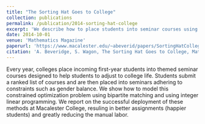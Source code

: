 ```yaml
---
title: "The Sorting Hat Goes to College"
collection: publications
permalink: /publication/2014-sorting-hat-college
excerpt: 'We describe how to place students into seminar courses using bipartite matching and using integer linear programming.'
date: 2014-10-01
venue: 'Mathematics Magazine'
paperurl: 'https://www.macalester.edu/~abeverid/papers/SortingHatCollege.pdf'
citation: 'A. Beveridge, S. Wagon, The Sorting Hat Goes to College, Mathematics Magazine, Vol 87, No. 4 (2014) pp. 243–251.'
---
```


Every year, colleges place incoming first-year students into themed seminar courses designed to help students to adjust to college life.
Students submit a ranked list of courses and are then placed into seminars adhering to constraints such as gender balance. 
We show how to model this constrained optimization problem using bipartite matching and using integer linear programming.
We report on the successful deployment of these methods at Macalester College, resuling in better assignments (happier students) and greatly reducing the manual labor.
